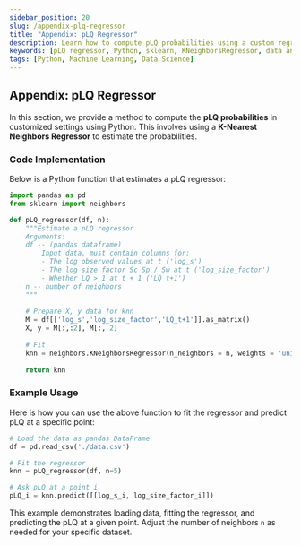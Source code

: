 ```yaml
---
sidebar_position: 20
slug: /appendix-plq-regressor
title: "Appendix: pLQ Regressor"
description: Learn how to compute pLQ probabilities using a custom regressor in Python, with detailed code examples.
keywords: [pLQ regressor, Python, sklearn, KNeighborsRegressor, data analysis]
tags: [Python, Machine Learning, Data Science]
---
```


## Appendix: pLQ Regressor

In this section, we provide a method to compute the **pLQ probabilities** in customized settings using Python. This involves using a **K-Nearest Neighbors Regressor** to estimate the probabilities.

### Code Implementation

Below is a Python function that estimates a pLQ regressor:

```python
import pandas as pd
from sklearn import neighbors

def pLQ_regressor(df, n):
    """Estimate a pLQ regressor
    Arguments:
    df -- (pandas dataframe) 
        Input data. must contain columns for:
        - The log observed values at t ('log_s')
        - The log size factor Sc Sp / Sw at t ('log_size_factor')
        - Whether LQ > 1 at t + 1 ('LQ_t+1')
    n -- number of neighbors
    """
    
    # Prepare X, y data for knn
    M = df[['log_s','log_size_factor','LQ_t+1']].as_matrix()
    X, y = M[:,:2], M[:, 2]
    
    # Fit
    knn = neighbors.KNeighborsRegressor(n_neighbors = n, weights = 'uniform').fit(X, y)
    
    return knn
```

### Example Usage

Here is how you can use the above function to fit the regressor and predict pLQ at a specific point:

```python
# Load the data as pandas DataFrame
df = pd.read_csv('./data.csv')

# Fit the regressor
knn = pLQ_regressor(df, n=5)

# Ask pLQ at a point i
pLQ_i = knn.predict([[log_s_i, log_size_factor_i]])
```

This example demonstrates loading data, fitting the regressor, and predicting the pLQ at a given point. Adjust the number of neighbors `n` as needed for your specific dataset.